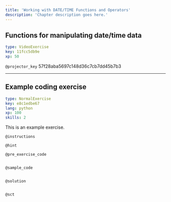 ```yaml
---
title: 'Working with DATE/TIME Functions and Operators'
description: 'Chapter description goes here.'
---
```


## Functions for manipulating date/time data

```yaml
type: VideoExercise
key: 11fcc5db9e
xp: 50
```

`@projector_key`
57f28aba5697c148d36c7cb7dd45b7b3

---

## Example coding exercise

```yaml
type: NormalExercise
key: e8c1edbe67
lang: python
xp: 100
skills: 2
```

This is an example exercise.

`@instructions`


`@hint`


`@pre_exercise_code`
```{python}

```

`@sample_code`
```{python}

```

`@solution`
```{python}

```

`@sct`
```{python}

```
